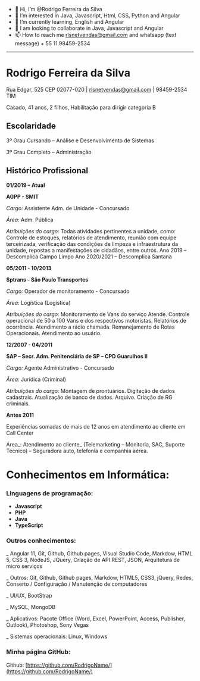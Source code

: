 - 👋 Hi, I’m @Rodrigo Ferreira da Silva
- 👀 I’m interested in Java, Javascript, Html, CSS, Python and Angular
- 🌱 I’m currently learning, English and Angular
- 💞️ I am looking to collaborate in Java, Javascript and Angular
- 📫 How to reach me rlsnetvendas@gmail.com and whatsapp (text message) + 55 11 98459-2534
***

# Rodrigo Ferreira da Silva

Rua Edgar, 525 CEP 02077-020 |  rlsnetvendas@gmail.com | 98459-2534 TIM

Casado, 41 anos, 2 filhos, Habilitação para dirigir categoria B


## Escolaridade

3º Grau Cursando – Análise e Desenvolvimento de Sistemas

3º Grau Completo – Administração

## Histórico Profissional

**01/2019 – Atual**

**AGPP - SMIT**

_Cargo:_ Assistente Adm. de Unidade - Concursado

_Área:_ Adm. Pública

_Atribuições do cargo:_ Todas atividades pertinentes a unidade, como: Controle de estoques, relatórios de atendimento, reunião com equipe terceirizada, verificação das condições de limpeza e infraestrutura da unidade, repostas a manifestações de cidadãos, entre outros. Ano 2019 – Descomplica Campo Limpo Ano 2020/2021 – Descomplica Santana

**05/2011 - 10/2013**

**Sptrans - São Paulo Transportes**

_Cargo:_ Operador de monitoramento - Concursado

_Área:_ Logística (Logística)

_Atribuições do cargo:_ Monitoramento de Vans do serviço Atende. Controle operacional de 50 a 100 Vans e dos respectivos motoristas. Relatórios de ocorrência. Atendimento a rádio chamada. Remanejamento de Rotas Operacionais. Atendimento ao usuário.

**12/2007 - 04/2011**

**SAP – Secr. Adm. Penitenciária de SP – CPD Guarulhos II**

_Cargo:_ Agente Administrativo - Concursado

_Área:_ Jurídica (Criminal)

_Atribuições do cargo:_ Montagem de prontuários. Digitação de dados cadastrais. Atualização de banco de dados. Arquivo. Criação de RG criminais.

**Antes 2011**

Experiências somadas de mais de 12 anos em atendimento ao cliente em Call Center

Área_: Atendimento ao cliente_ (Telemarketing – Monitoria, SAC, Suporte Técnico) – Seguradora auto, telefonia e companhia aérea.

# **Conhecimentos em Informática:**

### **Linguagens de programação:**

- **Javascript**
- **PHP**
- **Java**
- **TypeScript**

### **Outros conhecimentos:**

\_ Angular 11, Git, Github, Github pages, Visual Studio Code, Markdow, HTML 5, CSS 3, NodeJS, JQuery, Criação de API REST, JSON, Arquitetura de micro serviços

\_ Outros: Git, Github, Github pages, Markdow, HTML5, CSS3, jQuery, Redes, Conserto / Configuração / Manutenção de computadores

\_ UI/UX, BootStrap

\_ MySQL, MongoDB

\_ Aplicativos: Pacote Office (Word, Excel, PowerPoint, Access, Publisher, Outlook), Photoshop, Sony Vegas

\_ Sistemas operacionais: Linux, Windows

### **Minha página GitHub:**

Github: [https://github.com/RodrigoName/](https://github.com/RodrigoName/)
